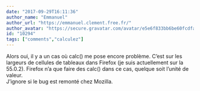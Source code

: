```yaml
---
date: "2017-09-29T16:11:36"
author_name: "Emmanuel"
author_url: "https://emmanuel.clement.free.fr/"
author_avatar: "https://secure.gravatar.com/avatar/e5e6f833bb6be60fcdfa9cf804a88633"
id: "10294"
tags: ["comments","calculez"]
---
```

Alors oui, il y a un cas où calc() me pose encore problème. C’est sur les largeurs de cellules de tableaux dans Firefox (je suis actuellement sur la 55.0.2). Firefox n’a que faire des calc() dans ce cas, quelque soit l’unité de valeur.  
J’ignore si le bug est remonté chez Mozilla.
